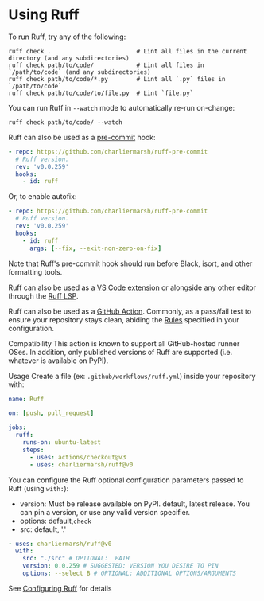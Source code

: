 # Using Ruff

To run Ruff, try any of the following:

```shell
ruff check .                        # Lint all files in the current directory (and any subdirectories)
ruff check path/to/code/            # Lint all files in `/path/to/code` (and any subdirectories)
ruff check path/to/code/*.py        # Lint all `.py` files in `/path/to/code`
ruff check path/to/code/to/file.py  # Lint `file.py`
```

You can run Ruff in `--watch` mode to automatically re-run on-change:

```shell
ruff check path/to/code/ --watch
```

Ruff can also be used as a [pre-commit](https://pre-commit.com) hook:

```yaml
- repo: https://github.com/charliermarsh/ruff-pre-commit
  # Ruff version.
  rev: 'v0.0.259'
  hooks:
    - id: ruff
```

Or, to enable autofix:

```yaml
- repo: https://github.com/charliermarsh/ruff-pre-commit
  # Ruff version.
  rev: 'v0.0.259'
  hooks:
    - id: ruff
      args: [--fix, --exit-non-zero-on-fix]
```

Note that Ruff's pre-commit hook should run before Black, isort, and other formatting tools.

Ruff can also be used as a [VS Code extension](https://github.com/charliermarsh/ruff-vscode) or
alongside any other editor through the [Ruff LSP](https://github.com/charliermarsh/ruff-lsp).

Ruff can also be used as a [GitHub Action](https://github.com/features/actions).  Commonly, as a pass/fail test to ensure your repository stays clean, abiding the [Rules](https://beta.ruff.rs/docs/rules/) specified in your configuration.  

Compatibility
This action is known to support all GitHub-hosted runner OSes. In addition, only published versions of Ruff are supported (i.e. whatever is available on PyPI).

Usage
Create a file (ex: `.github/workflows/ruff.yml`) inside your repository with:

```yaml
name: Ruff

on: [push, pull_request]

jobs:
  ruff:
    runs-on: ubuntu-latest
    steps:
      - uses: actions/checkout@v3
      - uses: charliermarsh/ruff@v0
```

You can configure the Ruff optional configuration parameters passed to Ruff (using `with:`):

- version: Must be release available on PyPI. default, latest release. You can pin a version, or use any valid version specifier.
- options: default,`check`
- src: default, '.'

```yaml
- uses: charliermarsh/ruff@v0
  with:
    src: "./src" # OPTIONAL:  PATH 
    version: 0.0.259 # SUGGESTED: VERSION YOU DESIRE TO PIN
    options: --select B # OPTIONAL: ADDITIONAL OPTIONS/ARGUMENTS
```

See [Configuring Ruff](https://github.com/charliermarsh/ruff/blob/main/docs/configuration.md) for details

